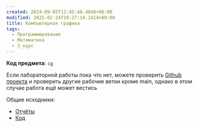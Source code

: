 ```yaml
---
created: 2024-09-05T12:45:48.4848+00:00
modified: 2025-02-24T10:27:14.1414+00:00
title: Компьютерная графика
tags:
  - Программирование
  - Математика
  - 3_курс
---
```

**Код предмета**: `cg`

Если лабораторной работы пока что нет, можете проверить [Github проекта](https://github.com/IAmProgrammist/lab_materials) и проверить другие рабочие ветки кроме main, однако в этом случае работа ещё может вестись 

Общие исходники:
- [Отчёты](https://github.com/IAmProgrammist/lab_materials/tree/main/%D0%9A%D0%BE%D0%BC%D0%BF%D1%8C%D1%8E%D1%82%D0%B5%D1%80%D0%BD%D0%B0%D1%8F%20%D0%B3%D1%80%D0%B0%D1%84%D0%B8%D0%BA%D0%B0)
- [Код](https://github.com/IAmProgrammist/comp_graphics)